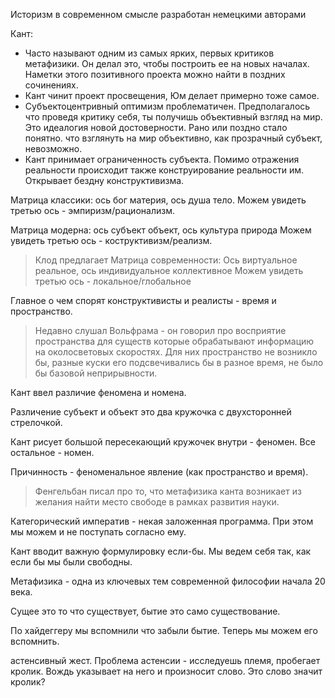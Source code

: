 Историзм в современном смысле разработан немецкими авторами

Кант:
- Часто называют одним из самых ярких, первых критиков метафизики. Он делал это, чтобы построить ее на новых началах. Наметки этого позитивного проекта можно найти в поздних сочинениях.
- Кант чинит проект просвещения, Юм делает примерно тоже самое.
- Субъектоцентривный оптимизм проблематичен. Предполагалось что проведя критику себя, ты получишь объективный взгляд на мир. Это идеалогия новой достоверности. Рано или поздно стало понятно. что взглянуть на мир объективно, как прозрачный субъект, невозможно.
- Кант принимает ограниченность субъекта. Помимо отражения реальности происходит также конструирование реальности им. Открывает бездну конструктивизма.

Матрица классики:
ось бог материя, ось душа тело.
Можем увидеть третью ось - эмпиризм/рационализм.

Матрица модерна:
ось субъект объект, ось культура природа
Можем увидеть третью ось - коструктивизм/реализм.

> Клод предлагает
> Матрица современности:
> Ось виртуальное реальное, ось индивидуальное коллективное
> Можем увидеть третью ось - локальное/глобальное

Главное о чем спорят конструктивисты и реалисты - время и пространство.
> Недавно слушал Вольфрама - он говорил про восприятие пространства для существ которые обрабатывают информацию на околосветовых скоростях. Для них пространство не возникло бы, разные куски его подсвечивались бы в разное время, не было бы базовой неприрывности.

Кант ввел различие феномена и номена.

Различение субъект и объект это два кружочка с двухсторонней стрелочкой.

Кант рисует большой пересекающий кружочек внутри - феномен. Все остальное - номен.

Причинность - феноменальное явление (как пространство и время).

> Фенгельбан писал про то, что метафизика канта возникает из желания найти место свободе в рамках развития науки.

Категорический императив - некая заложенная программа. При этом мы можем и не поступать согласно ему.

Кант вводит важную формулировку если-бы. Мы ведем себя так, как если бы мы были свободны.

Метафизика - одна из ключевых тем современной философии начала 20 века.

Сущее это то что существует, бытие это само существование.

По хайдеггеру мы вспомнили что забыли бытие. Теперь мы можем его вспомнить.

астенсивный жест. Проблема астенсии - исследуешь племя, пробегает кролик. Вождь указывает на него и произносит слово. Это слово значит кролик? 